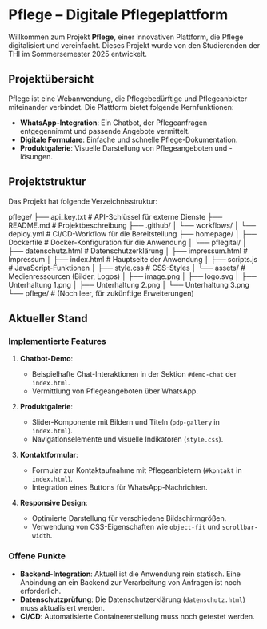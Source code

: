 # Pflege – Digitale Pflegeplattform

Willkommen zum Projekt **Pflege**, einer innovativen Plattform, die Pflege digitalisiert und vereinfacht. Dieses Projekt wurde von den Studierenden der THI im Sommersemester 2025 entwickelt.

## Projektübersicht

Pflege ist eine Webanwendung, die Pflegebedürftige und Pflegeanbieter miteinander verbindet. Die Plattform bietet folgende Kernfunktionen:

- **WhatsApp-Integration**: Ein Chatbot, der Pflegeanfragen entgegennimmt und passende Angebote vermittelt.
- **Digitale Formulare**: Einfache und schnelle Pflege-Dokumentation.
- **Produktgalerie**: Visuelle Darstellung von Pflegeangeboten und -lösungen.

## Projektstruktur

Das Projekt hat folgende Verzeichnisstruktur:

pflege/
├── api_key.txt          # API-Schlüssel für externe Dienste
├── README.md            # Projektbeschreibung
├── .github/
│   └── workflows/
│       └── deploy.yml   # CI/CD-Workflow für die Bereitstellung
├── homepage/
│   ├── Dockerfile       # Docker-Konfiguration für die Anwendung
│   └── pflegital/
│       ├── datenschutz.html  # Datenschutzerklärung
│       ├── impressum.html    # Impressum
│       ├── index.html        # Hauptseite der Anwendung
│       ├── scripts.js        # JavaScript-Funktionen
│       ├── style.css         # CSS-Styles
│       └── assets/           # Medienressourcen (Bilder, Logos)
│           ├── image.png
│           ├── logo.svg
│           ├── Unterhaltung 1.png
│           ├── Unterhaltung 2.png
│           └── Unterhaltung 3.png
└── pflege/              # (Noch leer, für zukünftige Erweiterungen)

## Aktueller Stand

### Implementierte Features

1. **Chatbot-Demo**: 
   - Beispielhafte Chat-Interaktionen in der Sektion `#demo-chat` der `index.html`.
   - Vermittlung von Pflegeangeboten über WhatsApp.

2. **Produktgalerie**:
   - Slider-Komponente mit Bildern und Titeln (`pdp-gallery` in `index.html`).
   - Navigationselemente und visuelle Indikatoren (`style.css`).

3. **Kontaktformular**:
   - Formular zur Kontaktaufnahme mit Pflegeanbietern (`#kontakt` in `index.html`).
   - Integration eines Buttons für WhatsApp-Nachrichten.

4. **Responsive Design**:
   - Optimierte Darstellung für verschiedene Bildschirmgrößen.
   - Verwendung von CSS-Eigenschaften wie `object-fit` und `scrollbar-width`.

### Offene Punkte

- **Backend-Integration**: Aktuell ist die Anwendung rein statisch. Eine Anbindung an ein Backend zur Verarbeitung von Anfragen ist noch erforderlich.
- **Datenschutzprüfung**: Die Datenschutzerklärung (`datenschutz.html`) muss aktualisiert werden.
- **CI/CD**: Automatisierte Containererstellung muss noch getestet werden.